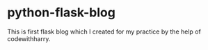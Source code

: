 # python-flask-blog
This is first flask blog which I created for  my practice by  the help of codewithharry.
